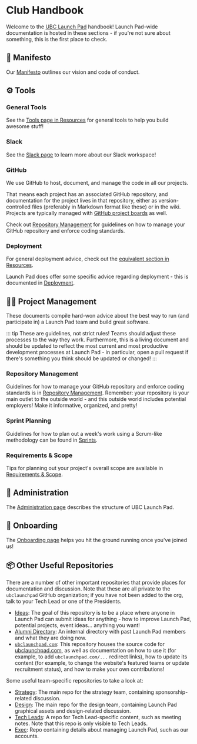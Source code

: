 # Club Handbook

Welcome to the [UBC Launch Pad](https://ubclaunchpad.com/) handbook! Launch Pad-wide documentation is hosted in these sections - if you're not sure about something, this is the first place to check.

## 🔖 Manifesto

Our [Manifesto](manifesto.md) outlines our vision and code of conduct.

## ⚙️ Tools

### General Tools

See the [Tools page in Resources](../../resources/tools.md) for general tools to help you build awesome stuff!

### Slack

See the [Slack page](./tools/slack.md) to learn more about our Slack workspace!

### GitHub

We use GitHub to host, document, and manage the code in all our projects.

That means each project has an associated GitHub repository, and documentation for the project lives in that
repository, either as version-controlled files (preferably in Markdown format
like these) or in the wiki. Projects are typically managed with
[GitHub project boards](https://help.github.com/articles/about-project-boards/)
as well.

Check out [Repository Management](./repositories.md) for guidelines on how to manage your GitHub repository and enforce coding standards.

### Deployment

For general deployment advice, check out the [equivalent section in Resources](/resources/deployment.md).

Launch Pad does offer some specific advice regarding deployment - this is documented in [Deployment](./tools/deployment.md).

## 👨‍💼 Project Management

These documents compile hard-won advice about the best way to run (and participate in) a Launch Pad team and build great software.

::: tip
These are guidelines, not strict rules! Teams should adjust these processes
to the way they work. Furthermore, this is a living document and should be
updated to reflect the most current and most productive development processes at
Launch Pad - in particular, open a pull request if there's something you think
should be updated or changed!
:::

### Repository Management

Guidelines for how to manage your GitHub repository and enforce coding standards
is in [Repository Management](./project-management/repositories.md). Remember: your
repository is your main outlet to the outside world - and this outside world
includes potential employers! Make it informative, organized, and pretty!

### Sprint Planning

Guidelines for how to plan out a week's work using a Scrum-like methodology can
be found in [Sprints](./project-management/sprints.md).

### Requirements & Scope

Tips for planning out your project's overall scope are available in
[Requirements & Scope](./project-management/requirements.md).

## 🏡 Administration

The [Administration page](administration.md) describes the structure of UBC Launch Pad.

## 🚀 Onboarding <Badge type="tip" text="new"/>

The [Onboarding page](onboarding.md) helps you hit the ground running once you've joined us!

## 📦 Other Useful Repositories

There are a number of other important repositories that provide places
for documentation and discussion. Note that these are all private to
the `ubclaunchpad` GitHub organization; if you have not been added to
the org, talk to your Tech Lead or one of the Presidents.

* [Ideas](https://github.com/ubclaunchpad/ideas): The goal of this repository is
  to be a place where anyone in Launch Pad can submit ideas for anything - how
  to improve Launch Pad, potential projects, event ideas... anything you want!
* [Alumni Directory](https://github.com/ubclaunchpad/alumni-directory): An
  internal directory with past Launch Pad members and what they are doing now.
* [`ubclaunchpad.com`](https://github.com/ubclaunchpad/ubclaunchpad.com): This
  repository houses the source code for [ubclaunchpad.com](https://ubclaunchpad.com),
  as well as documentation on how to use it (for example, to add `ubclaunchpad.com/...`
  redirect links), how to update its content (for example, to change the website's
  featured teams or update recruitment status), and how to make your own contributions!

Some useful team-specific repositories to take a look at:

* [Strategy](https://github.com/ubclaunchpad/strategy): The main repo for the
  strategy team, containing sponsorship-related discussion.
* [Design](https://github.com/ubclaunchpad/design): The main repo for the design
  team, containing Launch Pad graphical assets and design-related discussion.
* [Tech Leads](https://github.com/ubclaunchpad/tech-leads): A repo for Tech
  Lead-specific content, such as meeting notes. Note that this repo is only
  visible to Tech Leads.
* [Exec](https://github.com/ubclaunchpad/exec): Repo containing details about managing Launch Pad, such as our accounts.
